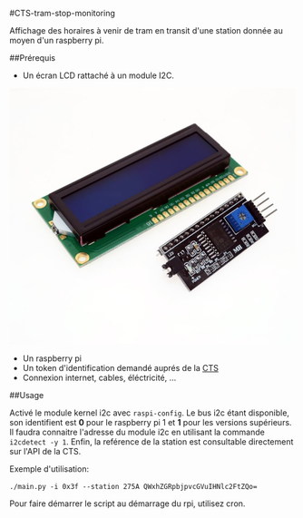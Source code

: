 #CTS-tram-stop-monitoring

Affichage des horaires à venir de tram en transit d'une station donnée au moyen
d'un raspberry pi.

##Prérequis

 * Un écran LCD rattaché à un module I2C.

![exemple d'écran](lcd_i2c.jpg)

 * Un raspberry pi
 * Un token d'identification demandé auprés de la
   [CTS](https://api.cts-strasbourg.eu/index.html)
 * Connexion internet, cables, éléctricité, …

##Usage

Activé le module kernel i2c avec `raspi-config`. Le bus i2c étant disponible,
son identifient est **0** pour le raspberry pi 1 et **1** pour les versions
supérieurs.  Il faudra connaitre l'adresse du module i2c en utilisant la 
commande `i2cdetect -y 1`. Enfin, la reférence de la station est consultable
directement sur l'API de la CTS.

Exemple d'utilisation:

	./main.py -i 0x3f --station 275A QWxhZGRpbjpvcGVuIHNlc2FtZQo=

Pour faire démarrer le script au démarrage du rpi, utilisez cron.

